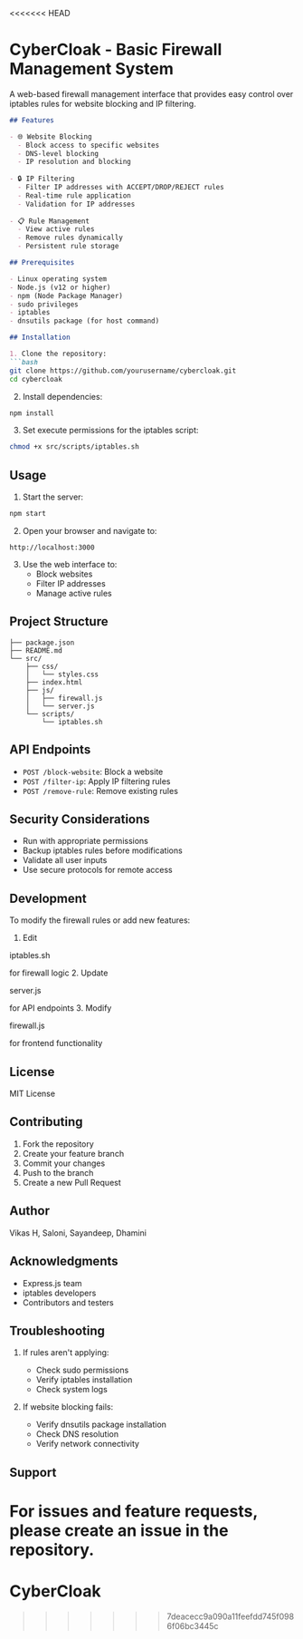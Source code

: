 <<<<<<< HEAD
# CyberCloak - Basic Firewall Management System

A web-based firewall management interface that provides easy control over iptables rules for website blocking and IP filtering.
```markdown
## Features

- 🌐 Website Blocking
  - Block access to specific websites
  - DNS-level blocking
  - IP resolution and blocking
  
- 🔒 IP Filtering
  - Filter IP addresses with ACCEPT/DROP/REJECT rules
  - Real-time rule application
  - Validation for IP addresses
  
- 📋 Rule Management
  - View active rules
  - Remove rules dynamically
  - Persistent rule storage

## Prerequisites

- Linux operating system
- Node.js (v12 or higher)
- npm (Node Package Manager)
- sudo privileges
- iptables
- dnsutils package (for host command)

## Installation

1. Clone the repository:
```bash
git clone https://github.com/yourusername/cybercloak.git
cd cybercloak
```

2. Install dependencies:
```bash
npm install
```

3. Set execute permissions for the iptables script:
```bash
chmod +x src/scripts/iptables.sh
```

## Usage

1. Start the server:
```bash
npm start
```

2. Open your browser and navigate to:
```
http://localhost:3000
```

3. Use the web interface to:
   - Block websites
   - Filter IP addresses
   - Manage active rules

## Project Structure

```
├── package.json
├── README.md
└── src/
    ├── css/
    │   └── styles.css
    ├── index.html
    ├── js/
    │   ├── firewall.js
    │   └── server.js
    └── scripts/
        └── iptables.sh
```

## API Endpoints

- `POST /block-website`: Block a website
- `POST /filter-ip`: Apply IP filtering rules
- `POST /remove-rule`: Remove existing rules

## Security Considerations

- Run with appropriate permissions
- Backup iptables rules before modifications
- Validate all user inputs
- Use secure protocols for remote access

## Development

To modify the firewall rules or add new features:

1. Edit 

iptables.sh

 for firewall logic
2. Update 

server.js

 for API endpoints
3. Modify 

firewall.js

 for frontend functionality

## License

MIT License

## Contributing

1. Fork the repository
2. Create your feature branch
3. Commit your changes
4. Push to the branch
5. Create a new Pull Request

## Author

 Vikas H, Saloni, Sayandeep, Dhamini

## Acknowledgments

- Express.js team
- iptables developers
- Contributors and testers

## Troubleshooting

1. If rules aren't applying:
   - Check sudo permissions
   - Verify iptables installation
   - Check system logs

2. If website blocking fails:
   - Verify dnsutils package installation
   - Check DNS resolution
   - Verify network connectivity

## Support

For issues and feature requests, please create an issue in the repository.
=======
# CyberCloak
>>>>>>> 7deacecc9a090a11feefdd745f0986f06bc3445c
